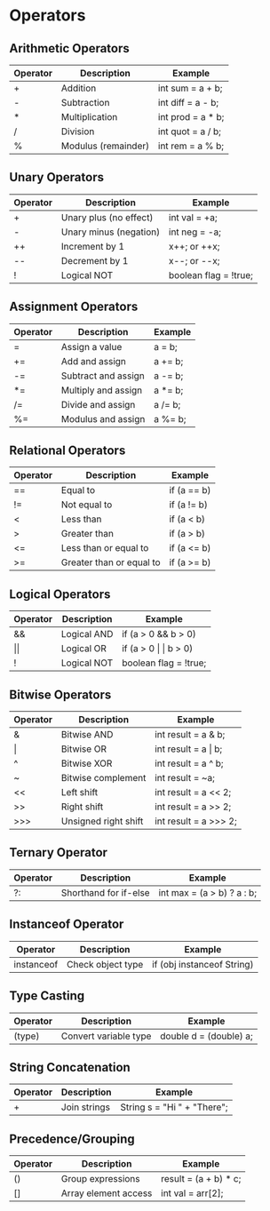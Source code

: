 # Operators

## Arithmetic Operators
| Operator | Description           | Example           |
|----------|-----------------------|-------------------|
| +        | Addition              | int sum = a + b;  |
| -        | Subtraction           | int diff = a - b; |
| *        | Multiplication        | int prod = a * b; |
| /        | Division              | int quot = a / b; |
| %        | Modulus (remainder)   | int rem = a % b;  |

## Unary Operators
| Operator | Description            | Example               |
|----------|------------------------|-----------------------|
| +        | Unary plus (no effect) | int val = +a;         |
| -        | Unary minus (negation) | int neg = -a;         |
| ++       | Increment by 1         | x++; or ++x;          |
| --       | Decrement by 1         | x--; or --x;          |
| !        | Logical NOT            | boolean flag = !true; |

## Assignment Operators
| Operator | Description                 | Example           |
|----------|-----------------------------|-------------------|
| =        | Assign a value              | a = b;            |
| +=       | Add and assign              | a += b;           |
| -=       | Subtract and assign         | a -= b;           |
| *=       | Multiply and assign         | a *= b;           |
| /=       | Divide and assign           | a /= b;           |
| %=       | Modulus and assign          | a %= b;           |

## Relational Operators
| Operator | Description              | Example     |
|----------|--------------------------|-------------|
| ==       | Equal to                 | if (a == b) |
| !=       | Not equal to             | if (a != b) |
| <        | Less than                | if (a < b)  |
| \>       | Greater than             | if (a > b)  |
| <=       | Less than or equal to    | if (a <= b) |
| \>=      | Greater than or equal to | if (a >= b) |

## Logical Operators
| Operator | Description | Example                            |
|----------|-------------|------------------------------------|
| &&       | Logical AND | if (a > 0 && b > 0)                |
| \|\|     | Logical OR  | if (a > 0             \| \| b > 0) |
| !        | Logical NOT | boolean flag = !true;              |

## Bitwise Operators
| Operator | Description          | Example               |
|----------|----------------------|-----------------------|
| &        | Bitwise AND          | int result = a & b;   |
| \|       | Bitwise OR           | int result = a \| b;  |
| ^        | Bitwise XOR          | int result = a ^ b;   |
| ~        | Bitwise complement   | int result = ~a;      |
| <<       | Left shift           | int result = a << 2;  |
| \>>      | Right shift          | int result = a >> 2;  |
| \>>>     | Unsigned right shift | int result = a >>> 2; |

## Ternary Operator
| Operator | Description           | Example                    |
|----------|-----------------------|----------------------------|
| ?:       | Shorthand for if-else | int max = (a > b) ? a : b; |

## Instanceof Operator
| Operator   | Description       | Example                    |
|------------|-------------------|----------------------------|
| instanceof | Check object type | if (obj instanceof String) |

## Type Casting
| Operator | Description               | Example                   |
|----------|---------------------------|---------------------------|
| (type)   | Convert variable type     | double d = (double) a;    |

## String Concatenation
| Operator | Description  | Example                     |
|----------|--------------|-----------------------------|
| +        | Join strings | String s = "Hi " + "There"; |

## Precedence/Grouping
| Operator | Description              | Example                   |
|----------|--------------------------|---------------------------|
| ()       | Group expressions        | result = (a + b) * c;     |
| []       | Array element access     | int val = arr[2];         |
